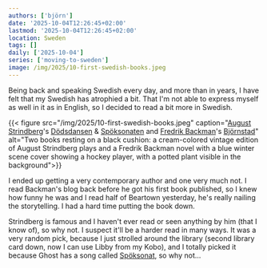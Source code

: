 ```yaml
---
authors: ['björn']
date: '2025-10-04T12:26:45+02:00'
lastmod: '2025-10-04T12:26:45+02:00'
location: Sweden
tags: []
daily: ['2025-10-04']
series: ['moving-to-sweden']
image: /img/2025/10-first-swedish-books.jpeg
---
```


Being back and speaking Swedish every day, and more than in years, I have felt that my Swedish has atrophied a bit. That I'm not able to express myself as well in it as in English, so I decided to read a bit more in Swedish.

{{< figure src="/img/2025/10-first-swedish-books.jpeg" caption="[August Strindberg](https://en.wikipedia.org/wiki/August_Strindberg)'s [Dödsdansen](https://en.wikipedia.org/wiki/The_Dance_of_Death_(Strindberg_play)) & [Spöksonaten](https://en.wikipedia.org/wiki/The_Ghost_Sonata) and [Fredrik Backman](https://en.wikipedia.org/wiki/Fredrik_Backman)'s [Björnstad](https://en.wikipedia.org/wiki/Beartown_(novel))" alt="Two books resting on a black cushion: a cream-colored vintage edition of August Strindberg plays and a Fredrik Backman novel with a blue winter scene cover showing a hockey player, with a potted plant visible in the background">}}

I ended up getting a very contemporary author and one very much not. I read Backman's blog back before he got his first book published, so I knew how funny he was and I read half of Beartown yesterday, he's really nailing the storytelling. I had a hard time putting the book down.

Strindberg is famous and I haven't ever read or seen anything by him (that I know of), so why not. I suspect it'll be a harder read in many ways. It was a very random pick, because I just strolled around the library (second library card down, now I can use Libby from my Kobo), and I totally picked it because Ghost has a song called [Spöksonat](https://genius.com/Ghost-spoksonat-lyrics), so why not…
